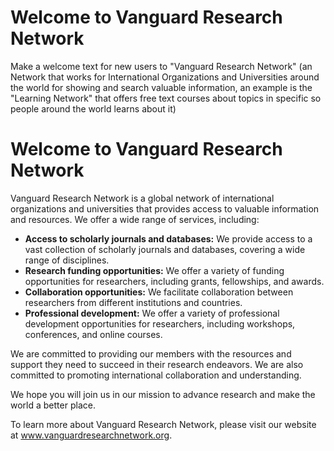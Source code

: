 # Welcome to Vanguard Research Network
Make a welcome text for new users to "Vanguard Research Network" (an Network that works for International Organizations and Universities around the world for showing and search valuable information, an example is the "Learning Network" that offers free text courses about topics in specific so people around the world learns about it)

 # Welcome to Vanguard Research Network

Vanguard Research Network is a global network of international organizations and universities that provides access to valuable information and resources. We offer a wide range of services, including:

* **Access to scholarly journals and databases:** We provide access to a vast collection of scholarly journals and databases, covering a wide range of disciplines.
* **Research funding opportunities:** We offer a variety of funding opportunities for researchers, including grants, fellowships, and awards.
* **Collaboration opportunities:** We facilitate collaboration between researchers from different institutions and countries.
* **Professional development:** We offer a variety of professional development opportunities for researchers, including workshops, conferences, and online courses.

We are committed to providing our members with the resources and support they need to succeed in their research endeavors. We are also committed to promoting international collaboration and understanding.

We hope you will join us in our mission to advance research and make the world a better place.

To learn more about Vanguard Research Network, please visit our website at www.vanguardresearchnetwork.org.